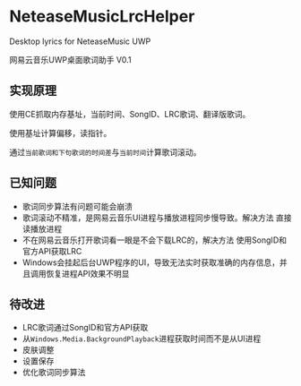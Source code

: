 # NeteaseMusicLrcHelper
Desktop lyrics for NeteaseMusic UWP

网易云音乐UWP桌面歌词助手 V0.1

## 实现原理

使用CE抓取内存基址，当前时间、SongID、LRC歌词、翻译版歌词。

使用基址计算偏移，读指针。

通过`当前歌词和下句歌词的时间差`与`当前时间`计算歌词滚动。




## 已知问题

* 歌词同步算法有问题可能会崩溃
* 歌词滚动不精准，是网易云音乐UI进程与播放进程同步慢导致。解决方法 直接读播放进程
* 不在网易云音乐打开歌词看一眼是不会下载LRC的，解决方法 使用SongID和官方API获取LRC
* Windows会挂起后台UWP程序的UI，导致无法实时获取准确的内存信息，并且调用恢复进程API效果不明显

## 待改进

* LRC歌词通过SongID和官方API获取
* 从`Windows.Media.BackgroundPlayback`进程获取时间而不是从UI进程
* 皮肤调整
* 设置保存
* 优化歌词同步算法